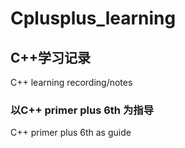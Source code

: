 # Cplusplus_learning

## C++学习记录

 C++ learning recording/notes

### 以C++ primer plus 6th 为指导

C++ primer plus 6th as guide
